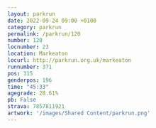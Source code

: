 ```yaml
---
layout: parkrun
date: 2022-09-24 09:00 +0100
category: parkrun
permalink: /parkrun/120
number: 120
locnumber: 23
location: Markeaton
locurl: http://parkrun.org.uk/markeaton
runnumber: 371
pos: 315
genderpos: 196
time: "45:33"
agegrade: 28.61%
pb: False
strava: 7857811921
artwork: '/images/Shared Content/parkrun.png'
---
```

